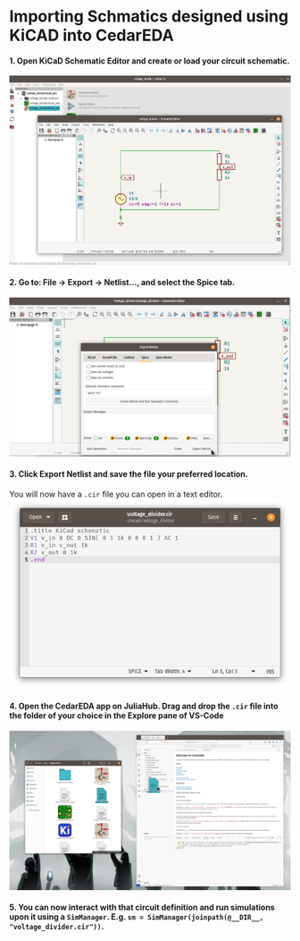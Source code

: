 # Importing Schmatics designed using KiCAD into CedarEDA


#### 1. Open KiCaD Schematic Editor and create or load your circuit schematic.
![Screenshot of schematic for a voltage divider displayed in the KiCAD editor](./images/kicad.png)

#### 2. Go to: **File** → **Export** → **Netlist…**, and select the **Spice** tab.
![Screenshot KiCAD export window](./images/export.png)

#### 3. Click **Export Netlist** and save the file your preferred location.
You will now have a `.cir` file you can open in a text editor.
![Screenshot of a Spice netlist file open in a text editor](./images/text_editor.png)

#### 4. Open the CedarEDA app on JuliaHub. **Drag and drop** the `.cir` file into the folder of your choice in the Explore pane of VS-Code
![Screenshot of a file being dragged and droped into JuliaHub](./images/drag_drop.png)

#### 5. You can now interact with that circuit definition and run simulations upon it using a `SimManager`. E.g. `sm = SimManager(joinpath(@__DIR__, "voltage_divider.cir"))`.
